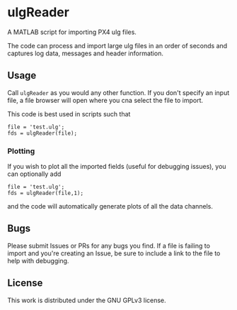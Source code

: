 # ulgReader
A MATLAB script for importing PX4 ulg files.

The code can process and import large ulg files in an order of seconds and captures log data, messages and header information.

## Usage
Call `ulgReader` as you would any other function.  If you don't specify an input file, a file browser will open where you cna select the file to import.

This code is best used in scripts such that
```
file = 'test.ulg';
fds = ulgReader(file);
```

### Plotting
If you wish to plot all the imported fields (useful for debugging issues), you can optionally add 
```
file = 'test.ulg';
fds = ulgReader(file,1);
```
and the code will automatically generate plots of all the data channels.

## Bugs
Please submit Issues or PRs for any bugs you find.  If a file is failing to import and you're creating an Issue, be sure to include a link to the file to help with debugging.

## License
This work is distributed under the GNU GPLv3 license.
